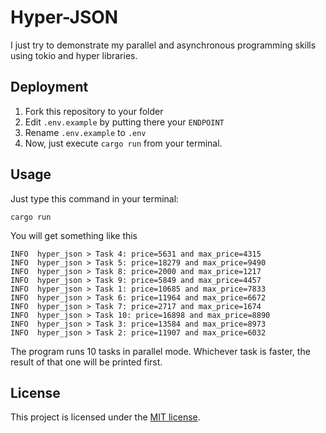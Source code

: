 # Hyper-JSON

I just try to demonstrate my parallel and asynchronous programming skills using tokio and hyper libraries.

## Deployment

1. Fork this repository to your folder
1. Edit `.env.example` by putting there your `ENDPOINT`
1. Rename `.env.example` to `.env`
1. Now, just execute `cargo run` from your terminal.

## Usage

Just type this command in your terminal:

`cargo run`

You will get something like this

```
INFO  hyper_json > Task 4: price=5631 and max_price=4315
INFO  hyper_json > Task 5: price=18279 and max_price=9490
INFO  hyper_json > Task 8: price=2000 and max_price=1217
INFO  hyper_json > Task 9: price=5849 and max_price=4457
INFO  hyper_json > Task 1: price=10685 and max_price=7833
INFO  hyper_json > Task 6: price=11964 and max_price=6672
INFO  hyper_json > Task 7: price=2717 and max_price=1674
INFO  hyper_json > Task 10: price=16898 and max_price=8890
INFO  hyper_json > Task 3: price=13584 and max_price=8973
INFO  hyper_json > Task 2: price=11907 and max_price=6032
```

The program runs 10 tasks in parallel mode. Whichever task is faster, the result of that one will be printed first.

## License

This project is licensed under the [MIT license](LICENSE).
